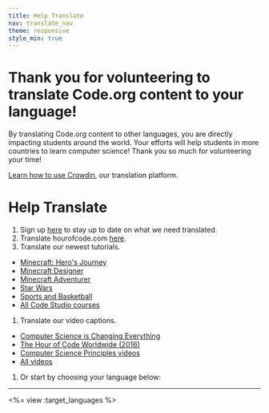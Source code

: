 ```yaml
---
title: Help Translate
nav: translate_nav
theme: responsive
style_min: true
---
```


# Thank you for volunteering to translate Code.org content to your language! 
By translating Code.org content to other languages, you are directly impacting students around the world. Your efforts will help students in more countries to learn computer science! Thank you so much for volunteering your time! 

[Learn how to use Crowdin](/translate/tutorials/#crowdinhowto), our translation platform. 

# Help Translate
1. Sign up [here](http://go.pardot.com/l/153401/2018-05-09/kyjslf) to stay up to date on what we need translated.
1. Translate hourofcode.com [here](https://crowdin.com/project/hour-of-code).
1. Translate our newest tutorials.
  * [Minecraft: Hero's Journey](/translate/hero)
  * [Minecraft Designer](/translate/minecraft)
  * [Minecraft Adventurer](/translate/mc)
  * [Star Wars](/translate/starwars)
  * [Sports and Basketball](/translate/sports)
  * [All Code Studio courses](/translate/tutorials)
1. Translate our video captions.
  * [Computer Science is Changing Everything](https://amara.org/en/videos/atEXdPApYAO8/info/computer-science-is-changing-everything/)
  * [The Hour of Code Worldwide (2016)](https://amara.org/en/videos/mbBjcLLwypIT/info/hour-of-code-worldwide/)
  * [Computer Science Principles videos](/videos/#cspvideos)
  * [All videos](/translate/videos)
1. Or start by choosing your language below:

---

<%= view :target_languages %>
